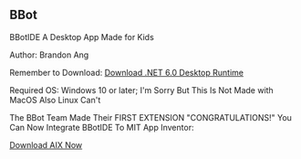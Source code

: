 ## BBot

BBotIDE A Desktop App Made for Kids 

Author: Brandon Ang 

Remember to Download: <a href="https://dotnet.microsoft.com/en-us/download/dotnet/thank-you/runtime-desktop-6.0.22-windows-x64-installer?cid=getdotnetcore">Download .NET 6.0 Desktop Runtime</a>

Required OS: Windows 10 or later; I'm Sorry But This Is Not Made with MacOS Also Linux Can't

The BBot Team Made Their FIRST EXTENSION "CONGRATULATIONS!" You Can Now Integrate BBotIDE To MIT App Inventor:

<a href="https://github.com/branang295/BBotIDE/raw/main/BBotExtensionV3.aix">Download AIX Now</a>
